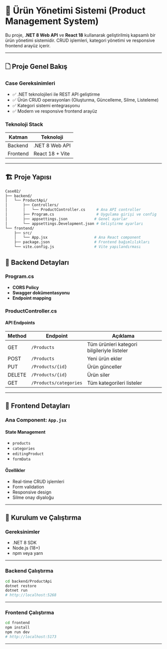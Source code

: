 # 📃 Ürün Yönetimi Sistemi (Product Management System)

Bu proje, **.NET 8 Web API** ve **React 18** kullanarak geliştirilmiş kapsamlı bir ürün yönetimi sistemidir. CRUD işlemleri, kategori yönetimi ve responsive frontend arayüz içerir.

---

## 🗋 Proje Genel Bakış

### Case Gereksinimleri

- ✅ .NET teknolojileri ile REST API geliştirme
- ✅ Ürün CRUD operasyonları (Oluşturma, Güncelleme, Silme, Listeleme)
- ✅ Kategori sistemi entegrasyonu
- ✅ Modern ve responsive frontend arayüz

### Teknoloji Stack

| Katman     | Teknoloji                      |
|------------|--------------------------------|
| Backend    | .NET 8 Web API                 |
| Frontend   | React 18 + Vite                |

---

## 🏗️ Proje Yapısı

```bash
Case02/
├── backend/
│   └── ProductApi/
│       ├── Controllers/
│       │   └── ProductController.cs     # Ana API controller
│       ├── Program.cs                   # Uygulama girişi ve config
│       ├── appsettings.json            # Genel ayarlar
│       └── appsettings.Development.json # Geliştirme ayarları
└── frontend/
    ├── src/
    │   └── App.jsx                     # Ana React component
    ├── package.json                    # Frontend bağımlılıkları
    └── vite.config.js                  # Vite yapılandırması
```

## 🔧 Backend Detayları

### Program.cs

- **CORS Policy**
- **Swagger dokümentasyonu**
- **Endpoint mapping**

### ProductController.cs

#### API Endpoints

| Method | Endpoint                  | Açıklama                                     |
|--------|---------------------------|----------------------------------------------|
| GET    | `/Products`               | Tüm ürünleri kategori bilgileriyle listeler |
| POST   | `/Products`               | Yeni ürün ekler                              |
| PUT    | `/Products/{id}`          | Ürün günceller                               |
| DELETE | `/Products/{id}`          | Ürün siler                                   |
| GET    | `/Products/categories`    | Tüm kategorileri listeler                    |


---

## 🎨 Frontend Detayları

### Ana Component: `App.jsx`

#### State Management

- `products`
- `categories`
- `editingProduct`
- `formData`

#### Özellikler

- Real-time CRUD işlemleri  
- Form validation  
- Responsive design    
- Silme onay diyaloğu   

---

## 🚀 Kurulum ve Çalıştırma

### Gereksinimler

- .NET 8 SDK  
- Node.js (18+)  
- npm veya yarn  
---
### Backend Çalıştırma

```bash
cd backend/ProductApi
dotnet restore
dotnet run
# http://localhost:5268
```
---
### Frontend Çalıştırma

```bash
cd frontend
npm install
npm run dev
# http://localhost:5173
```
---

